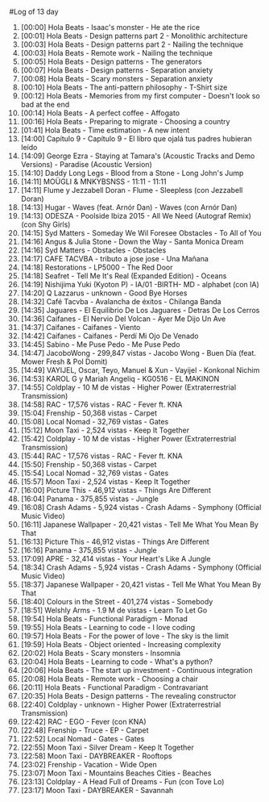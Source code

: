 #Log of 13 day

1. [00:00] Hola Beats - Isaac's monster - He ate the rice
1. [00:01] Hola Beats - Design patterns part 2 - Monolithic architecture
1. [00:03] Hola Beats - Design patterns part 2 - Nailing the technique
1. [00:03] Hola Beats - Remote work - Nailing the technique
1. [00:05] Hola Beats - Design patterns - The generators
1. [00:07] Hola Beats - Design patterns - Separation anxiety
1. [00:08] Hola Beats - Scary monsters - Separation anxiety
1. [00:10] Hola Beats - The anti-pattern philosophy - T-Shirt size
1. [00:12] Hola Beats - Memories from my first computer - Doesn't look so bad at the end
1. [00:14] Hola Beats - A perfect coffee - Affogato
1. [00:16] Hola Beats - Preparing to migrate - Choosing a country
1. [01:41] Hola Beats - Time estimation - A new intent
1. [14:00] Capítulo 9 - Capítulo 9 - El libro que ojalá tus padres hubieran leído
1. [14:09] George Ezra - Staying at Tamara's (Acoustic Tracks and Demo Versions) - Paradise (Acoustic Version)
1. [14:10] Daddy Long Legs - Blood from a Stone - Long John's Jump
1. [14:11] MOÜGLI & MNKYBSNSS - 11:11 - 11:11
1. [14:11] Flume y Jezzabell Doran - Flume - Sleepless (con Jezzabell Doran)
1. [14:13] Hugar - Waves (feat. Arnór Dan) - Waves (con Arnór Dan)
1. [14:13] ODESZA - Poolside Ibiza 2015 - All We Need (Autograf Remix) (con Shy Girls)
1. [14:15] Syd Matters - Someday We Wil Foresee Obstacles - To All of You
1. [14:16] Angus & Julia Stone - Down the Way - Santa Monica Dream
1. [14:16] Syd Matters - Obstacles - Obstacles
1. [14:17] CAFE TACVBA - tributo a jose jose - Una Mañana
1. [14:18] Restorations - LP5000 - The Red Door
1. [14:18] Seafret - Tell Me It's Real (Expanded Edition) - Oceans
1. [14:19] Nishijima Yuki (Kyoton P) - IA/01 -BIRTH- MD - alphabet (con IA)
1. [14:20] Q Lazzarus - unknown - Good Bye Horses
1. [14:32] Café Tacvba - Avalancha de éxitos - Chilanga Banda
1. [14:35] Jaguares - El Equilibrio De Los Jaguares - Detras De Los Cerros
1. [14:36] Caifanes - El Nervio Del Volcan - Ayer Me Dijo Un Ave
1. [14:37] Caifanes - Caifanes - Viento
1. [14:42] Caifanes - Caifanes - Perdí Mi Ojo De Venado
1. [14:45] Sabino - Me Puse Pedo - Me Puse Pedo
1. [14:47] JacoboWong - 299,847 vistas - Jacobo Wong - Buen Día (feat. Mower Fresh & Pol Domit)
1. [14:49] VAYIJEL, Oscar, Teyo, Manuel & Xun - Vayijel - Konkonal Nichim
1. [14:53] KAROL G y Mariah Angeliq - KG0516 - EL MAKINON
1. [14:55] Coldplay - 10 M de vistas - Higher Power (Extraterrestrial Transmission)
1. [14:58] RAC - 17,576 vistas - RAC - Fever ft. KNA
1. [15:04] Frenship - 50,368 vistas - Carpet
1. [15:08] Local Nomad - 32,769 vistas - Gates
1. [15:12] Moon Taxi - 2,524 vistas - Keep It Together
1. [15:42] Coldplay - 10 M de vistas - Higher Power (Extraterrestrial Transmission)
1. [15:44] RAC - 17,576 vistas - RAC - Fever ft. KNA
1. [15:50] Frenship - 50,368 vistas - Carpet
1. [15:54] Local Nomad - 32,769 vistas - Gates
1. [15:57] Moon Taxi - 2,524 vistas - Keep It Together
1. [16:00] Picture This - 46,912 vistas - Things Are Different
1. [16:04] Panama - 375,855 vistas - Jungle
1. [16:08] Crash Adams - 5,924 vistas - Crash Adams - Symphony (Official Music Video)
1. [16:11] Japanese Wallpaper - 20,421 vistas - Tell Me What You Mean By That
1. [16:13] Picture This - 46,912 vistas - Things Are Different
1. [16:16] Panama - 375,855 vistas - Jungle
1. [17:09] APRE - 32,414 vistas - Your Heart's Like A Jungle
1. [18:34] Crash Adams - 5,924 vistas - Crash Adams - Symphony (Official Music Video)
1. [18:37] Japanese Wallpaper - 20,421 vistas - Tell Me What You Mean By That
1. [18:40] Colours in the Street - 401,274 vistas - Somebody
1. [18:51] Welshly Arms - 1.9 M de vistas - Learn To Let Go
1. [19:54] Hola Beats - Functional Paradigm - Monad
1. [19:55] Hola Beats - Learning to code - I love coding
1. [19:57] Hola Beats - For the power of love - The sky is the limit
1. [19:59] Hola Beats - Object oriented - Increasing complexity
1. [20:02] Hola Beats - Scary monsters - Insomnia
1. [20:04] Hola Beats - Learning to code - What's a python?
1. [20:06] Hola Beats - The start up investment - Continuous integration
1. [20:08] Hola Beats - Remote work - Choosing a chair
1. [20:11] Hola Beats - Functional Paradigm - Contravariant
1. [20:35] Hola Beats - Design patterns - The revealing constructor
1. [22:40] Coldplay - unknown - Higher Power (Extraterrestrial Transmission)
1. [22:42] RAC - EGO - Fever (con KNA)
1. [22:48] Frenship - Truce - EP - Carpet
1. [22:52] Local Nomad - Gates - Gates
1. [22:55] Moon Taxi - Silver Dream - Keep It Together
1. [22:58] Moon Taxi - DAYBREAKER - Rooftops
1. [23:02] Frenship - Vacation - Wide Open
1. [23:07] Moon Taxi - Mountains Beaches Cities - Beaches
1. [23:13] Coldplay - A Head Full of Dreams - Fun (con Tove Lo)
1. [23:17] Moon Taxi - DAYBREAKER - Savannah
